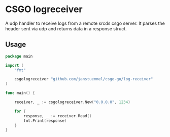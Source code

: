 # CSGO logreceiver

A udp handler to receive logs from a remote srcds csgo server.
It parses the header sent via udp and returns data in a response struct. 

## Usage

```go
package main

import (
	"fmt"

	csgologreceiver "github.com/janstuemmel/csgo-go/log-receiver"
)

func main() {

	receiver, _ := csgologreceiver.New("0.0.0.0", 1234)

	for {
		response, _ := receiver.Read()
		fmt.Print(response)
	}
}
```